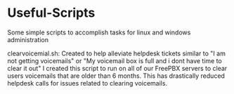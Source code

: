 # Useful-Scripts
Some simple scripts to accomplish tasks for linux and windows administration

clearvoicemial.sh: 
Created to help alleviate helpdesk tickets similar to "I am not getting voicemails" or "My voicemail box is full and i dont have time to clear it out"
I created this script to run on all of our FreePBX servers to clear users voicemails that are older than 6 months. This has drastically reduced 
helpdesk calls for issues related to clearing voicemails.
